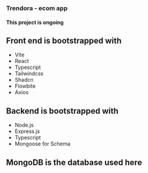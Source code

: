 ### Trendora - ecom app

#### This project is ongoing

## Front end is bootstrapped with

- Vite
- React
- Typescript
- Tailwindcss
- Shadcn
- Flowbite
- Axios

## Backend is bootstrapped with

- Node.js
- Express.js
- Typescript
- Mongoose for Schema

## MongoDB is the database used here
